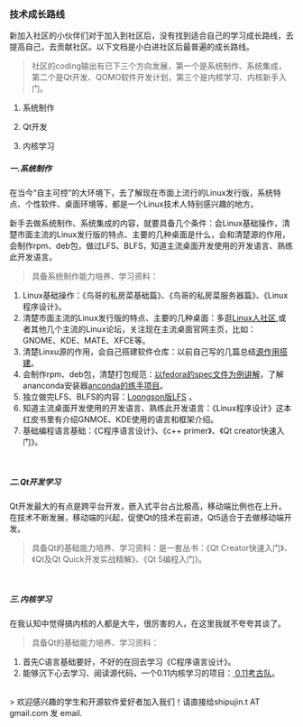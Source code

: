 ### 技术成长路线

新加入社区的小伙伴们对于加入到社区后，没有找到适合自己的学习成长路线，去提高自己，去贡献社区。以下文档是小白进社区后最普遍的成长路线。

> 社区的coding输出有已下三个方向发展，第一个是系统制作、系统集成，第二个是Qt开发、QOMO软件开发计划，第三个是内核学习、内核新手入门。

1. 系统制作

2. Qt开发

3. 内核学习

##### 一.系统制作
在当今“自主可控”的大环境下，去了解现在市面上流行的Linux发行版，系统特点、个性软件、桌面环境等，都是一个Linux技术人特别感兴趣的地方。

新手去做系统制作、系统集成的内容，就要具备几个条件：会Linux基础操作，清楚市面主流的Linux发行版的特点、主要的几种桌面是什么，会和清楚源的作用，会制作rpm、deb包，做过LFS、BLFS，知道主流桌面开发使用的开发语言、熟练此开发语言。

> 具备系统制作能力培养、学习资料：

1. Linux基础操作：《鸟哥的私房菜基础篇》、《鸟哥的私房菜服务器篇》、《Linux程序设计》。
2. 清楚市面主流的Linux发行版的特点、主要的几种桌面：多逛[Linux人社区](http://www.linux-ren.org/),或者其他几个主流的Linux论坛，关注现在主流桌面官网主页，比如：GNOME、KDE、MATE、XFCE等。
3. 清楚Linxu源的作用，会自己搭建软件仓库：以前自己写的几篇总结[源作用搭建](https://github.com/lina-not-linus/loongson_os_customized/tree/master/configurationFILE/modfiy_repo)。
4. 会制作rpm、deb包，清楚打包规范：[以fedora的spec文件为例讲解](https://github.com/lina-not-linus/loongson_os_customized/tree/master/modify_spec)，了解ananconda安装器[anconda的练手项目](https://github.com/lina-not-linus/hello-world-anaconda-addon)。
5. 独立做完LFS、BLFS的内容：[Loongson版LFS](https://github.com/lina-not-linus/LFS-BOOK-loongson) 。
6. 知道主流桌面开发使用的开发语言、熟练此开发语言：《Linux程序设计》这本红皮书里有介绍GNMOE、KDE使用的语言和框架介绍。
7. 基础编程语言基础：《C程序语言设计》、《c++ primer》、《Qt creator快速入门》。

<br>

##### 二.Qt开发学习
Qt开发最大的有点是跨平台开发，嵌入式平台占比极高，移动端比例也在上升。在技术不断发展，移动端的兴起，促使Qt的技术在前进，Qt5适合于去做移动端开发。
> 具备Qt的基础能力培养、学习资料：是一套丛书：《Qt Creator快速入门》、《Qt及Qt Quick开发实战精解》、《Qt 5编程入门》。

<br>

##### 三.内核学习
在我认知中觉得搞内核的人都是大牛，很厉害的人，在这里我就不夸夸其谈了。
> 具备Qt的基础能力培养、学习资料：

1. 首先C语言基础要好，不好的在回去学习《C程序语言设计》。
2. 能够沉下心去学习、阅读源代码，一个0.11内核学习的项目：[ 0.11考古队](https://github.com/tinyclub/lad-book/blob/master/zh-cn/plan.md)。



<br>
> 欢迎感兴趣的学生和开源软件爱好者加入我们！请直接给shipujin.t AT gmail.com 发 email.
  
